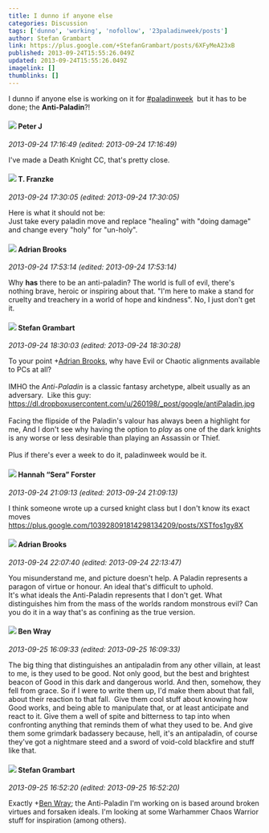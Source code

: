 ```yaml
---
title: I dunno if anyone else
categories: Discussion
tags: ['dunno', 'working', 'nofollow', '23paladinweek/posts']
author: Stefan Grambart
link: https://plus.google.com/+StefanGrambart/posts/6XFyMeA23xB
published: 2013-09-24T15:55:26.049Z
updated: 2013-09-24T15:55:26.049Z
imagelink: []
thumblinks: []
---
```


I dunno if anyone else is working on it for  <a rel="nofollow" class="ot-hashtag" href="https://plus.google.com/s/%23paladinweek/posts">#paladinweek</a>  but it has to be done; the <b>Anti-Paladin</b>?!
<div id='comment z12kdrhqaxmjwf0d123cifi44xyohvjom04'>
  <h4><img src='{{site.baseurl}}//images/avatars/113692337653837882568_photo.jpg'> Peter J</h4>
      <p><cite>2013-09-24 17:16:49 (edited: 2013-09-24 17:16:49)</cite></p>
        <p>I&#39;ve made a Death Knight CC, that&#39;s pretty close.</p>
</div>
        

<div id='comment z12kdrhqaxmjwf0d123cifi44xyohvjom04'>
  <h4><img src='{{site.baseurl}}//images/avatars/110330901807759406775_photo.jpg'> T. Franzke</h4>
      <p><cite>2013-09-24 17:30:05 (edited: 2013-09-24 17:30:05)</cite></p>
        <p>Here is what it should not be: <br />Just take every paladin move and replace &quot;healing&quot; with &quot;doing damage&quot; and change every &quot;holy&quot; for &quot;un-holy&quot;. </p>
</div>
        

<div id='comment z12kdrhqaxmjwf0d123cifi44xyohvjom04'>
  <h4><img src='{{site.baseurl}}//images/avatars/108928966972117411243_photo.jpg'> Adrian Brooks</h4>
      <p><cite>2013-09-24 17:53:14 (edited: 2013-09-24 17:53:14)</cite></p>
        <p>Why <b>has</b> there to be an anti-paladin? The world is full of evil, there&#39;s nothing brave, heroic or inspiring about that. &quot;I&#39;m here to make a stand for cruelty and treachery in a world of hope and kindness&quot;. No, I just don&#39;t get it.</p>
</div>
        

<div id='comment z12kdrhqaxmjwf0d123cifi44xyohvjom04'>
  <h4><img src='{{site.baseurl}}//images/avatars/107999218794532799579_photo.jpg'> Stefan Grambart</h4>
      <p><cite>2013-09-24 18:30:03 (edited: 2013-09-24 18:30:28)</cite></p>
        <p>To your point <span class="proflinkWrapper"><span class="proflinkPrefix">+</span><a class="proflink" href="https://plus.google.com/108928966972117411243" oid="108928966972117411243">Adrian Brooks</a></span>, why have Evil or Chaotic alignments available to PCs at all?<br /><br />IMHO the <i>Anti-Paladin</i> is a classic fantasy archetype, albeit usually as an adversary.  Like this guy:<br /><a href="https://dl.dropboxusercontent.com/u/260198/_post/google/antiPaladin.jpg" class="ot-anchor">https://dl.dropboxusercontent.com/u/260198/_post/google/antiPaladin.jpg</a><br /><br />Facing the flipside of the Paladin&#39;s valour has always been a highlight for me, And I don&#39;t see why having the option to <i>play</i> as one of the dark knights is any worse or less desirable than playing an Assassin or Thief.<br /><br />Plus if there&#39;s ever a week to do it, paladinweek would be it.</p>
</div>
        

<div id='comment z12kdrhqaxmjwf0d123cifi44xyohvjom04'>
  <h4><img src='{{site.baseurl}}//images/avatars/105149460475600709454_photo.jpg'> Hannah “Sera” Forster</h4>
      <p><cite>2013-09-24 21:09:13 (edited: 2013-09-24 21:09:13)</cite></p>
        <p>I think someone wrote up a cursed knight class but I don&#39;t know its exact moves<br /><a href="https://plus.google.com/103928091814298134209/posts/XSTfos1gy8X" class="ot-anchor">https://plus.google.com/103928091814298134209/posts/XSTfos1gy8X</a></p>
</div>
        

<div id='comment z12kdrhqaxmjwf0d123cifi44xyohvjom04'>
  <h4><img src='{{site.baseurl}}//images/avatars/108928966972117411243_photo.jpg'> Adrian Brooks</h4>
      <p><cite>2013-09-24 22:07:40 (edited: 2013-09-24 22:13:47)</cite></p>
        <p>You misunderstand me, and picture doesn&#39;t help. A Paladin represents a paragon of virtue or honour. An ideal that&#39;s difficult to uphold.<br />﻿It&#39;s what ideals the Anti-Paladin represents that I don&#39;t get. What distinguishes him from the mass of the worlds random monstrous evil?﻿ Can you do it in a way that&#39;s as confining as the true version.</p>
</div>
        

<div id='comment z12kdrhqaxmjwf0d123cifi44xyohvjom04'>
  <h4><img src='{{site.baseurl}}//images/avatars/117478240607286855024_photo.jpg'> Ben Wray</h4>
      <p><cite>2013-09-25 16:09:33 (edited: 2013-09-25 16:09:33)</cite></p>
        <p>The big thing that distinguishes an antipaladin from any other villain, at least to me, is they used to be good. Not only good, but the best and brightest beacon of Good in this dark and dangerous world. And then, somehow, they fell from grace. So if I were to write them up, I&#39;d make them about that fall, about their reaction to that fall.  Give them cool stuff about knowing how Good works, and being able to manipulate that, or at least anticipate and react to it. Give them a well of spite and bitterness to tap into when confronting anything that reminds them of what they used to be. And give them some grimdark badassery because, hell, it&#39;s an antipaladin, of course they&#39;ve got a nightmare steed and a sword of void-cold blackfire and stuff like that.</p>
</div>
        

<div id='comment z12kdrhqaxmjwf0d123cifi44xyohvjom04'>
  <h4><img src='{{site.baseurl}}//images/avatars/107999218794532799579_photo.jpg'> Stefan Grambart</h4>
      <p><cite>2013-09-25 16:52:20 (edited: 2013-09-25 16:52:20)</cite></p>
        <p>Exactly <span class="proflinkWrapper"><span class="proflinkPrefix">+</span><a class="proflink" href="https://plus.google.com/117478240607286855024" oid="117478240607286855024">Ben Wray</a></span>; the Anti-Paladin I&#39;m working on is based around broken virtues and forsaken ideals. I&#39;m looking at some Warhammer Chaos Warrior stuff for inspiration (among others).</p>
</div>
        